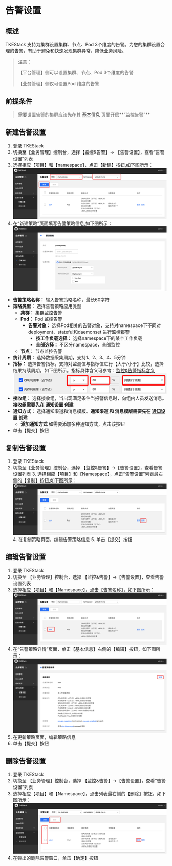 # 告警设置
## 概述

TKEStack 支持为集群设置集群、节点、Pod 3个维度的告警。为您的集群设置合理的告警，有助于避免和快速发现集群异常，降低业务风险。

> 注意：
>
> 【平台管理】侧可以设置集群、节点、Pod 3个维度的告警
>
> 【业务管理】侧仅可设置Pod 维度的告警

## 前提条件

>需要设置告警的集群应该先在其 [基本信息](../../platform/cluster.md#基本信息) 页里开启**“监控告警”**

## 新建告警设置
  1. 登录 TKEStack
  2. 切换至【业务管理】控制台，选择【监控&告警】-> 【告警设置】，查看“告警设置”列表
  3. 选择相应【项目】和【namespace】，点击【新建】按钮,如下图所示：
      ![新建告警](../../../../../images/新建告警.png)
4. 在“新建策略”页面填写告警策略信息,如下图所示：
   ![新建告警策略](../../../../../images/新建告警策略-1.png)

+ **告警策略名称：** 输入告警策略名称，最长60字符
+ **策略类型：** 选择告警策略应用类型
  + **集群：** 集群监控告警
  + **Pod：** Pod 监控告警
    + **告警对象：** 选择Pod相关的告警对象，支持对namespace下不同对deployment、stateful和daemonset 进行监控报警
      + **按工作负载选择：** 选择namespace下的某个工作负载
      + **全部选择：** 不区分namespace，全部监控
  + **节点：** 节点监控告警
+ **统计周期：** 选择数据采集周期，支持1、2、3、4、5分钟
+ **指标：** 选择告警指标，支持对监测值与指标值进行【大于/小于】比较，选择结果持续周期，如下图所示。指标具体含义可参考：[监控&告警指标含义](../../../FAQ/Platform/alert&monitor-metrics.md)
  ![指标设置](../../../../../images/指标设置.png)
+ **接收组：** 选择接收组，当出现满足条件当报警信息时，向组内人员发送消息。**接收组需要先在 [通知设置](./notification.md) 创建**
+ **通知方式：** 选择通知渠道和消息模版。**通知渠道 和 消息模版需要先在 [通知设置](./notification.md) 创建**
  + **添加通知方式** 如需要添加多种通知方式，点击该按钮
+ 单击【提交】按钮

## 复制告警设置
  1. 登录 TKEStack
  2. 切换至【业务管理】控制台，选择 【监控&告警】->【告警设置】，查看告警设置列表
        3. 选择相应【项目】和【Namespace】，点击“告警设置”列表最右侧的【复制】按钮,如下图所示：
      ![告警复制按钮](../../../../../images/告警复制按钮-1.png)
            4. 在复制策略页面，编辑告警策略信息
            5. 单击【提交】按钮
## 编辑告警设置
  1. 登录 TKEStack
  2. 切换至 【业务管理】控制台，选择 【监控&告警】->【告警设置】，查看告警设置列表
  3. 选择相应【项目】和【Namespace】，点击【告警名称】，如下图所示：
      ![告警名称](../../../../../images/告警名称-1.png)
  4. 在“告警策略详情”页面，单击【基本信息】右侧的【编辑】按钮，如下图所示：
      ![告警编辑](../../../../../images/告警编辑-1.png)
  5. 在更新策略页面，编辑策略信息
  6. 单击【提交】按钮
## 删除告警设置
  1. 登录 TKEStack
  2. 切换至 【业务管理】控制台，选择 【监控&告警】->【告警设置】，查看“告警设置”列表
  3. 选择相应【项目】和【Namespace】，点击列表最右侧的【删除】按钮，如下图所示：
      ![告警删除](../../../../../images/告警删除-1.png)
  4. 在弹出的删除告警窗口，单击【确定】按钮